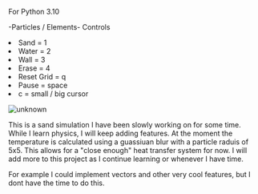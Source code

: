 For Python 3.10

-Particles / Elements-
Controls
<li> Sand = 1
 <li> Water = 2
   <li> Wall = 3
     <li> Erase = 4
       <li> Reset Grid = q
         <li> Pause = space
          <li>c = small / big cursor

![unknown](https://github.com/TheRealRedRiver559/Simulations-and-Testing/assets/80642468/a473a3c7-aa02-4ea4-b853-e736105d8dc5)

This is a sand simulation I have been slowly working on for some time. While I learn physics, I will keep adding features. 
At the moment the temperature is calculated using a guassiuan blur with a particle raduis of 5x5. This allows for a "close enough" heat transfer system for now. 
I will add more to this project as I continue learning or whenever I have time.

For example I could implement vectors and other very cool features, but I dont have the time to do this. 
